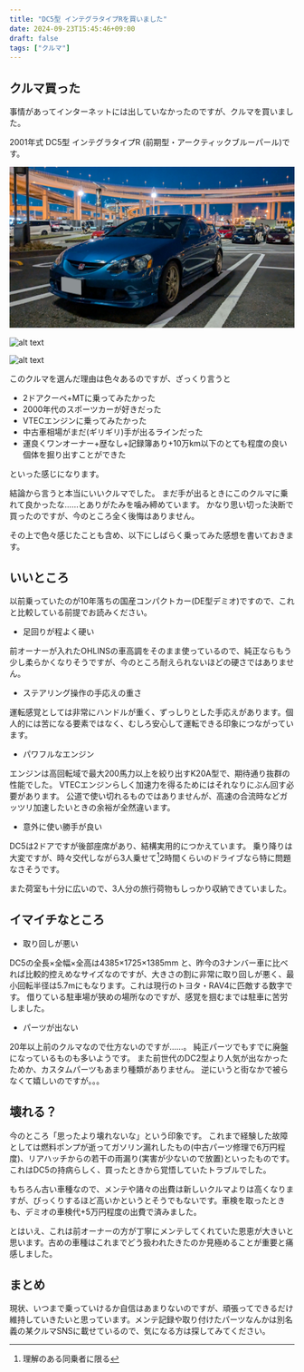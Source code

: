 ```yaml
---
title: "DC5型 インテグラタイプRを買いました"
date: 2024-09-23T15:45:46+09:00
draft: false
tags: ["クルマ"]
---
```


## クルマ買った
事情があってインターネットには出していなかったのですが、クルマを買いました。

2001年式 DC5型 インテグラタイプR (前期型・アークティックブルーパール)です。

![alt text](dc5_daikoku.jpg)

![alt text](dc5_uminomori.png)

![alt text](dc5_uminomori_rear.png)

このクルマを選んだ理由は色々あるのですが、ざっくり言うと

- 2ドアクーペ+MTに乗ってみたかった
- 2000年代のスポーツカーが好きだった
- VTECエンジンに乗ってみたかった
- 中古車相場がまだ(ギリギリ)手が出るラインだった
- 運良くワンオーナー+歴なし+記録簿あり+10万km以下のとても程度の良い個体を掘り出すことができた

といった感じになります。

結論から言うと本当にいいクルマでした。
まだ手が出るときにこのクルマに乗れて良かったな……とありがたみを噛み締めています。
かなり思い切った決断で買ったのですが、今のところ全く後悔はありません。

その上で色々感じたことも含め、以下にしばらく乗ってみた感想を書いておきます。

## いいところ
以前乗っていたのが10年落ちの国産コンパクトカー(DE型デミオ)ですので、これと比較している前提でお読みください。

- 足回りが程よく硬い

前オーナーが入れたOHLINSの車高調をそのまま使っているので、純正ならもう少し柔らかくなりそうですが、今のところ耐えられないほどの硬さではありません。

- ステアリング操作の手応えの重さ

運転感覚としては非常にハンドルが重く、ずっしりとした手応えがあります。個人的には苦になる要素ではなく、むしろ安心して運転できる印象につながっています。

- パワフルなエンジン

エンジンは高回転域で最大200馬力以上を絞り出すK20A型で、期待通り抜群の性能でした。
VTECエンジンらしく加速力を得るためにはそれなりにぶん回す必要があります。
公道で使い切れるものではありませんが、高速の合流時などガッツリ加速したいときの余裕が全然違います。

- 意外に使い勝手が良い

DC5は2ドアですが後部座席があり、結構実用的につかえています。
乗り降りは大変ですが、時々交代しながら3人乗せて[^2]2時間くらいのドライブなら特に問題なさそうです。

また荷室も十分に広いので、3人分の旅行荷物もしっかり収納できていました。

[^2]: 理解のある同乗者に限る

## イマイチなところ
- 取り回しが悪い

DC5の全長×全幅×全高は4385×1725×1385mm と、昨今の3ナンバー車に比べれば比較的控えめなサイズなのですが、大きさの割に非常に取り回しが悪く、最小回転半径は5.7mにもなります。これは現行のトヨタ・RAV4に匹敵する数字です。
借りている駐車場が狭めの場所なのですが、感覚を掴むまでは駐車に苦労しました。

- パーツが出ない

20年以上前のクルマなので仕方ないのですが……。 純正パーツでもすでに廃盤になっているものも多いようです。
また前世代のDC2型より人気が出なかったためか、カスタムパーツもあまり種類がありません。
逆にいうと街なかで被らなくて嬉しいのですが。。。

## 壊れる？
今のところ「思ったより壊れないな」という印象です。
これまで経験した故障としては燃料ポンプが逝ってガソリン漏れしたもの(中古パーツ修理で6万円程度)、リアハッチからの若干の雨漏り(実害が少ないので放置)といったものです。
これはDC5の持病らしく、買ったときから覚悟していたトラブルでした。

もちろん古い車種なので、メンテや諸々の出費は新しいクルマよりは高くなりますが、びっくりするほど高いかというとそうでもないです。車検を取ったときも、デミオの車検代+5万円程度の出費で済みました。

とはいえ、これは前オーナーの方が丁寧にメンテしてくれていた恩恵が大きいと思います。古めの車種はこれまでどう扱われたきたのか見極めることが重要と痛感しました。

## まとめ
現状、いつまで乗っていけるか自信はあまりないのですが、頑張ってできるだけ維持していきたいと思っています。メンテ記録や取り付けたパーツなんかは別名義の某クルマSNSに載せているので、気になる方は探してみてください。






